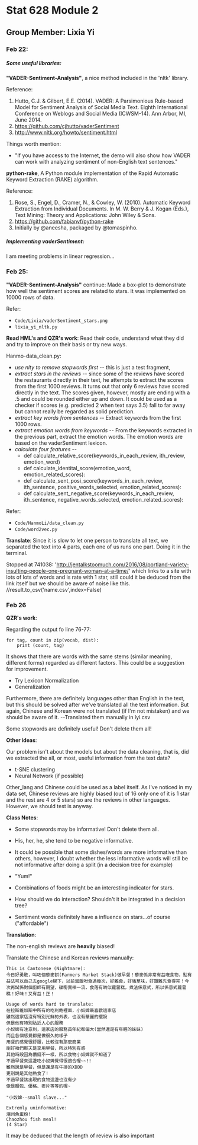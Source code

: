 # Stat 628 Module 2
## Group Member: Lixia Yi 

### Feb 22:

##### Some useful libraries:

**"VADER-Sentiment-Analysis"**, a nice method included in the 'nltk' library.

Reference:
1. Hutto, C.J. & Gilbert, E.E. (2014). VADER: A Parsimonious Rule-based Model for Sentiment Analysis of Social Media Text. Eighth International Conference on Weblogs and Social Media (ICWSM-14). Ann Arbor, MI, June 2014.
2. https://github.com/cjhutto/vaderSentiment
3. http://www.nltk.org/howto/sentiment.html



Things worth mention:

* "If you have access to the Internet, the demo will also show how VADER can work with analyzing sentiment of non-English text sentences."


**python-rake**, A Python module implementation of the Rapid Automatic Keyword Extraction (RAKE) algorithm.

Reference:
1. Rose, S., Engel, D., Cramer, N., & Cowley, W. (2010). Automatic Keyword Extraction from Individual Documents. In M. W. Berry & J. Kogan (Eds.), Text Mining: Theory and Applications: John Wiley & Sons. 
2. https://github.com/fabianvf/python-rake
3. Initially by @aneesha, packaged by @tomaspinho.

##### Implementing vaderSentiment:

I am meeting problems in linear regression...


### Feb 25:
**"VADER-Sentiment-Analysis"** continue: Made a box-plot to demonstrate how well the sentiment scores are related to stars.
It was implemented on 10000 rows of data.

Refer: 
* `Code/Lixia/vaderSentiment_stars.png`
* `lixia_yi_nltk.py`
 
 
**Read HML's and QZR's work**: Read their code, understand what they did and try to improve on their basis or try new ways.

Hanmo-data_clean.py:
* *use nlty to remove stopwords first* -- this is just a test fragment,
* *extract stars in the reviews* -- since some of the reviews have scored the restaurants directly in their text, he attempts to extract the scores from the first 1000 reviews.
It turns out that only 6 reviews have scored directly in the text. The scores given, however, mostly are ending with a .5 and could be rounded either up and down.
It could be used as a checker if scores (e.g. predicted 2 when text says 3.5) fall to far away but cannot really be regarded as solid prediction.
* *extract key words from sentences* -- Extract keywords from the first 1000 rows.
* *extract emotion words from keywords* -- From the keywords extracted in the previous part, extract the emotion words.
The emotion words are based on the vaderSentiment lexicon. 
* *calculate four features* -- 
    * def calculate_relative_score(keywords_in_each_review, ith_review, emotion_word)
    * def calculate_identital_score(emotion_word, emotion_related_scores):
    * def calculate_sent_posi_score(keywords_in_each_review, ith_sentence, positive_words_selected, emotion_related_scores):
    * def calculate_sent_negative_score(keywords_in_each_review, ith_sentence, negative_words_selected, emotion_related_scores):


Refer:
* `Code/HanmoLi/data_clean.py`
* `Code/word2vec.py`

**Translate**: Since it is slow to let one person to translate all text, we separated the text into 4 parts, each one of us runs one part.
Doing it in the terminal.

Stopped at 741038: 'http://jentalkstoomuch.com/2016/08/portland-variety-insulting-people-one-pregnant-woman-at-a-time/'
which links to a site with lots of lots of words and is rate with 1 star, still could it be deduced from the link itself but we should be aware of noise like this.
//result.to_csv('name.csv',index=False)
 
 
### Feb 26
**QZR's work**:
 
Regarding the output fo line 76-77:
```
for tag, count in zip(vocab, dist):
    print (count, tag)
```

It shows that there are words with the same stems (similar meaning, different forms) regarded as different factors. This could be a suggestion for improvement.

* Try Lexicon Normalization
* Generalization
    
Furthermore, there are definitely languages other than English in the text, but this should be solved after we've translated all the text information.
But again, Chinese and Korean were not translated (if I'm not mistaken) and we should be aware of it.
--Translated them manually in lyi.csv

Some stopwords are definitely useful! Don't delete them all!


**Other ideas**: 

Our problem isn't about the models but about the data cleaning, that is, did we extracted the all, or most, useful information from the text data?


* t-SNE clustering
* Neural Network (if possible)

Other_lang and Chinese could be used as a label itself. As I've noticed in my data set, Chinese reviews are highly biased (out of 16 only one of it is 1 star and the rest are 4 or 5 stars) so are the reviews in other languages.
However, we should test is anyway.

**Class Notes**:

* Some stopwords may be informative! Don't delete them all.

* His, her, he, she tend to be negative informative.

* It could be possible that some dishes/words are more informative than others, however, I doubt whether the less informative words will still be not informative after doing a split (in a decision tree for example)

* "Yum!"

* Combinations of foods might be an interesting indicator for stars.

* How should we do interaction? Shouldn't it be integrated in a decision tree?

* Sentiment words definitely have a influence on stars...of course ("affordable")

**Translation**:

The non-english reviews are **heavily** biased!

Translate the Chinese and Korean reviews manually:

    This is Cantonese (Nightmare):
    今日好勇敢，叫咗個藜麥餅(Farmers Market Stack)做早餐！藜麥係非常有益嘅食物，點有益法可以自己去google睇下，以前當飯咁食過幾次，好難食，好強草味，好艱難先食得完！今次再試係對個廚師有期望，碟嘢賣相一流，食落有啲似蘿蔔糕，煮法係意式，所以係意式蘿蔔糕！好味！又有益！正！
    
    Usage of words hard to translate:
    在拉斯維加斯中所有的吃到飽裡面，小奴婢最喜歡這家店
    雖然這家店沒有特別光鮮的外表，也沒有華麗的擺設
    但是他有特別貼近人心的服務
    小奴婢有注意到，這家店的服務員年紀都偏大(當然還是有年輕的妹妹)
    而且各個感覺都是做很久的樣子
    用餐的感覺很舒服，比較沒有那麼商業
    剛好咱們那天是享用早餐，所以特別有感
    其他時段因為價錢不一樣，所以食物小奴婢就不知道了
    不過早餐來這邊吃小奴婢覺得很適合喔~~!!
    雖然說是早餐，但是還是有牛排的XDDD
    更別說是其他熟食了!
    不過早餐該出現的食物這邊也沒有少
    像是麵包、優格、麥片等等的喔~
    
    "小奴婢--small slave..."
    
    Extremly uninformative:
    潮州魚蛋粉!
    Chaozhou fish meal!
    (4 Star)
It may be deduced that the length of review is also important
